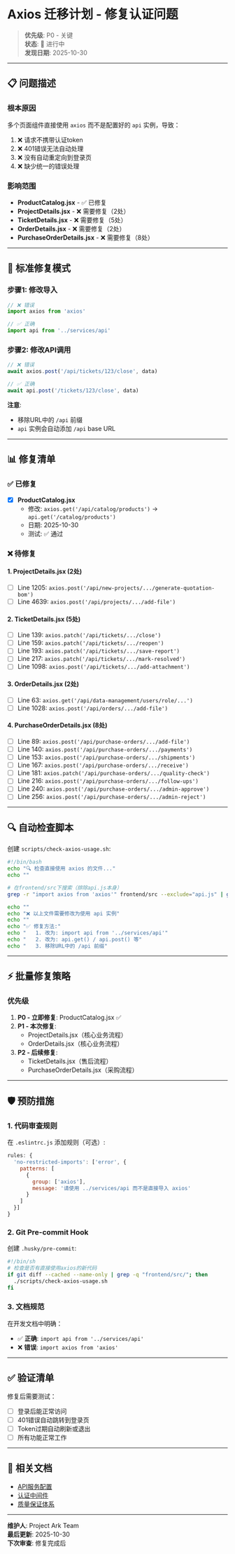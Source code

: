 # Axios 迁移计划 - 修复认证问题

> **优先级**: P0 - 关键  
> **状态**: 🔴 进行中  
> **发现日期**: 2025-10-30

---

## 📋 问题描述

### 根本原因
多个页面组件直接使用 `axios` 而不是配置好的 `api` 实例，导致：
1. ❌ 请求不携带认证token
2. ❌ 401错误无法自动处理
3. ❌ 没有自动重定向到登录页
4. ❌ 缺少统一的错误处理

### 影响范围
- **ProductCatalog.jsx** - ✅ 已修复
- **ProjectDetails.jsx** - ❌ 需要修复（2处）
- **TicketDetails.jsx** - ❌ 需要修复（5处）
- **OrderDetails.jsx** - ❌ 需要修复（2处）
- **PurchaseOrderDetails.jsx** - ❌ 需要修复（8处）

---

## 🔧 标准修复模式

### 步骤1: 修改导入
```javascript
// ❌ 错误
import axios from 'axios'

// ✅ 正确
import api from '../services/api'
```

### 步骤2: 修改API调用
```javascript
// ❌ 错误
await axios.post('/api/tickets/123/close', data)

// ✅ 正确
await api.post('/tickets/123/close', data)
```

**注意**: 
- 移除URL中的 `/api` 前缀
- `api` 实例会自动添加 `/api` base URL

---

## 📊 修复清单

### ✅ 已修复

- [x] **ProductCatalog.jsx**
  - 修改: `axios.get('/api/catalog/products')` → `api.get('/catalog/products')`
  - 日期: 2025-10-30
  - 测试: ✅ 通过

### ❌ 待修复

#### 1. ProjectDetails.jsx (2处)
- [ ] Line 1205: `axios.post('/api/new-projects/.../generate-quotation-bom')`
- [ ] Line 4639: `axios.post('/api/projects/.../add-file')`

#### 2. TicketDetails.jsx (5处)
- [ ] Line 139: `axios.patch('/api/tickets/.../close')`
- [ ] Line 159: `axios.patch('/api/tickets/.../reopen')`
- [ ] Line 193: `axios.patch('/api/tickets/.../save-report')`
- [ ] Line 217: `axios.patch('/api/tickets/.../mark-resolved')`
- [ ] Line 1098: `axios.post('/api/tickets/.../add-attachment')`

#### 3. OrderDetails.jsx (2处)
- [ ] Line 63: `axios.get('/api/data-management/users/role/...')`
- [ ] Line 1028: `axios.post('/api/orders/.../add-file')`

#### 4. PurchaseOrderDetails.jsx (8处)
- [ ] Line 89: `axios.post('/api/purchase-orders/.../add-file')`
- [ ] Line 140: `axios.post('/api/purchase-orders/.../payments')`
- [ ] Line 153: `axios.post('/api/purchase-orders/.../shipments')`
- [ ] Line 167: `axios.post('/api/purchase-orders/.../receive')`
- [ ] Line 181: `axios.patch('/api/purchase-orders/.../quality-check')`
- [ ] Line 216: `axios.post('/api/purchase-orders/.../follow-ups')`
- [ ] Line 240: `axios.post('/api/purchase-orders/.../admin-approve')`
- [ ] Line 256: `axios.post('/api/purchase-orders/.../admin-reject')`

---

## 🔍 自动检查脚本

创建 `scripts/check-axios-usage.sh`:

```bash
#!/bin/bash
echo "🔍 检查直接使用 axios 的文件..."
echo ""

# 在frontend/src下搜索（排除api.js本身）
grep -r "import axios from 'axios'" frontend/src --exclude="api.js" | grep -v node_modules

echo ""
echo "❌ 以上文件需要修改为使用 api 实例"
echo ""
echo "✅ 修复方法:"
echo "   1. 改为: import api from '../services/api'"
echo "   2. 改为: api.get() / api.post() 等"
echo "   3. 移除URL中的 /api 前缀"
```

---

## ⚡ 批量修复策略

### 优先级
1. **P0 - 立即修复**: ProductCatalog.jsx ✅
2. **P1 - 本次修复**: 
   - ProjectDetails.jsx（核心业务流程）
   - OrderDetails.jsx（核心业务流程）
3. **P2 - 后续修复**:
   - TicketDetails.jsx（售后流程）
   - PurchaseOrderDetails.jsx（采购流程）

---

## 🛡️ 预防措施

### 1. 代码审查规则
在 `.eslintrc.js` 添加规则（可选）:
```javascript
rules: {
  'no-restricted-imports': ['error', {
    patterns: [
      {
        group: ['axios'],
        message: '请使用 ../services/api 而不是直接导入 axios'
      }
    ]
  }]
}
```

### 2. Git Pre-commit Hook
创建 `.husky/pre-commit`:
```bash
#!/bin/sh
# 检查是否有直接使用axios的新代码
if git diff --cached --name-only | grep -q "frontend/src/"; then
  ./scripts/check-axios-usage.sh
fi
```

### 3. 文档规范
在开发文档中明确：
- ✅ **正确**: `import api from '../services/api'`
- ❌ **错误**: `import axios from 'axios'`

---

## ✅ 验证清单

修复后需要测试：
- [ ] 登录后能正常访问
- [ ] 401错误自动跳转到登录页
- [ ] Token过期自动刷新或退出
- [ ] 所有功能正常工作

---

## 📝 相关文档

- [API服务配置](frontend/src/services/api.js)
- [认证中间件](backend/middleware/authMiddleware.js)
- [质量保证体系](docs/6_QUALITY_ASSURANCE_SYSTEM.md)

---

**维护人**: Project Ark Team  
**最后更新**: 2025-10-30  
**下次审查**: 修复完成后

